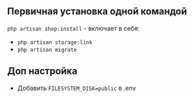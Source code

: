 ## Первичная установка одной командой

`php artisan shop:install` - включает в себя:

- `php artisan storage:link`
- `php artisan migrate`

## Доп настройка

- Добавить `FILESYSTEM_DISK=public` в .env

